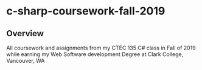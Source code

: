 # c-sharp-coursework-fall-2019

## Overview
All coursework and assignments from my CTEC 135 C# class in Fall of 2019 while earning my Web Software development Degree at Clark College, Vancouver, WA